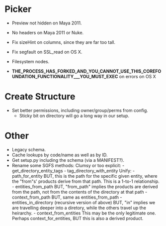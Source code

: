 Picker
=======

- Preview not hidden on Maya 2011.
- No headers on Maya 2011 or Nuke.

- Fix sizeHint on columns, since they are far too tall.
- Fix segfault on SSL_read on OS X.
- Filesystem nodes.
- __THE_PROCESS_HAS_FORKED_AND_YOU_CANNOT_USE_THIS_COREFOUNDATION_FUNCTIONALITY___YOU_MUST_EXEC__ on errors on OS X

Create Structure
=================

- Set better permissions, including owner/group/perms from config.
    - Sticky bit on directory will go a long way in our setup.



Other
=====

- Legacy schema.
- Cache lookups by code/name as well as by ID.
- Get setup.py including the schema (via a MANIFEST?).
- Rename some SGFS methods:
    Clumsy or too explicit:
        - get_directory_entity_tags
        - tag_directory_with_entity
    Unify:
        - path_for_entity
            BUT, this is the path for the specific given entity, where the
            "from"s' products derive from that path. This is a 1-to-1
            relationship.
        - entities_from_path
            BUT, "from_path" implies the products are derived from the path, not
            from the contents of the directory at that path
        - context_from_path
            BUT, same as entities_from_path
        - entities_in_directory (recursive version of above)
            BUT, "in" implies we are travelling deeper into a diretory, while
            the others travel up the heirarchy.
        - context_from_entities
            This may be the only legitimate one. Perhaps context_for_entities,
            BUT this is also a derived product.
    
    